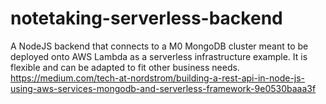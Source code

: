 # notetaking-serverless-backend
A NodeJS backend that connects to a M0 MongoDB cluster meant to be deployed onto AWS Lambda as a serverless infrastructure example. It is flexible and can be adapted to fit other business needs. https://medium.com/tech-at-nordstrom/building-a-rest-api-in-node-js-using-aws-services-mongodb-and-serverless-framework-9e0530baaa3f
